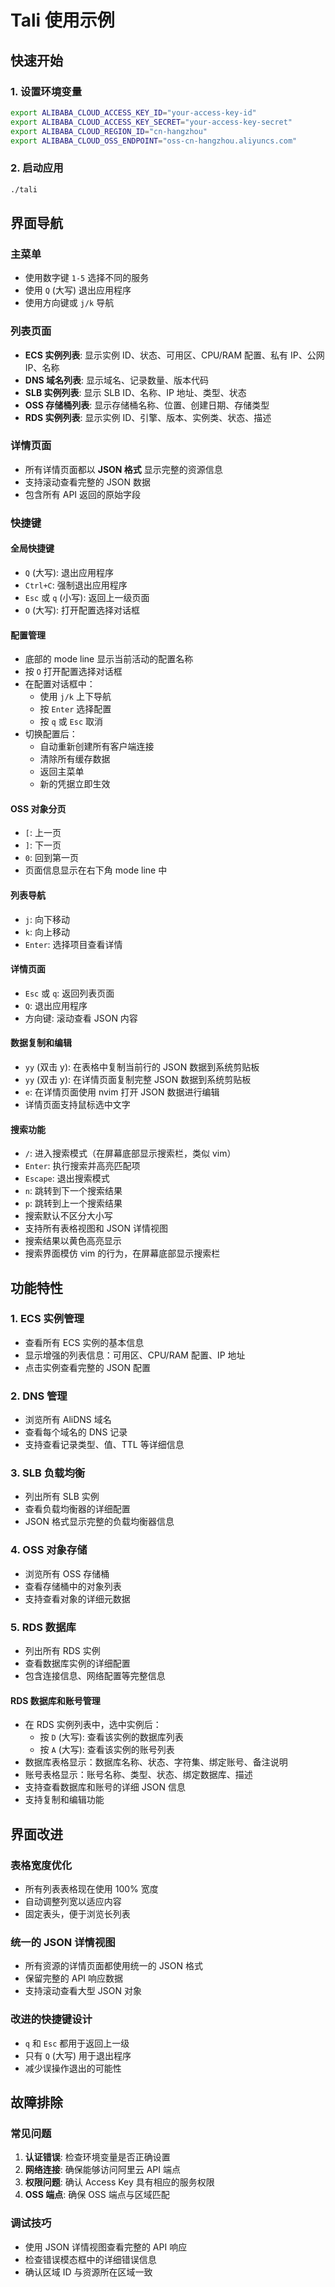 # Tali 使用示例

## 快速开始

### 1. 设置环境变量

```bash
export ALIBABA_CLOUD_ACCESS_KEY_ID="your-access-key-id"
export ALIBABA_CLOUD_ACCESS_KEY_SECRET="your-access-key-secret"
export ALIBABA_CLOUD_REGION_ID="cn-hangzhou"
export ALIBABA_CLOUD_OSS_ENDPOINT="oss-cn-hangzhou.aliyuncs.com"
```

### 2. 启动应用

```bash
./tali
```

## 界面导航

### 主菜单
- 使用数字键 `1-5` 选择不同的服务
- 使用 `Q` (大写) 退出应用程序
- 使用方向键或 `j/k` 导航

### 列表页面
- **ECS 实例列表**: 显示实例 ID、状态、可用区、CPU/RAM 配置、私有 IP、公网 IP、名称
- **DNS 域名列表**: 显示域名、记录数量、版本代码
- **SLB 实例列表**: 显示 SLB ID、名称、IP 地址、类型、状态
- **OSS 存储桶列表**: 显示存储桶名称、位置、创建日期、存储类型
- **RDS 实例列表**: 显示实例 ID、引擎、版本、实例类、状态、描述

### 详情页面
- 所有详情页面都以 **JSON 格式** 显示完整的资源信息
- 支持滚动查看完整的 JSON 数据
- 包含所有 API 返回的原始字段

### 快捷键

#### 全局快捷键
- `Q` (大写): 退出应用程序
- `Ctrl+C`: 强制退出应用程序
- `Esc` 或 `q` (小写): 返回上一级页面
- `O` (大写): 打开配置选择对话框

#### 配置管理
- 底部的 mode line 显示当前活动的配置名称
- 按 `O` 打开配置选择对话框
- 在配置对话框中：
  - 使用 `j/k` 上下导航
  - 按 `Enter` 选择配置
  - 按 `q` 或 `Esc` 取消
- 切换配置后：
  - 自动重新创建所有客户端连接
  - 清除所有缓存数据
  - 返回主菜单
  - 新的凭据立即生效

#### OSS 对象分页
- `[`: 上一页
- `]`: 下一页
- `0`: 回到第一页
- 页面信息显示在右下角 mode line 中

#### 列表导航
- `j`: 向下移动
- `k`: 向上移动
- `Enter`: 选择项目查看详情

#### 详情页面
- `Esc` 或 `q`: 返回列表页面
- `Q`: 退出应用程序
- 方向键: 滚动查看 JSON 内容

#### 数据复制和编辑
- `yy` (双击 y): 在表格中复制当前行的 JSON 数据到系统剪贴板
- `yy` (双击 y): 在详情页面复制完整 JSON 数据到系统剪贴板
- `e`: 在详情页面使用 nvim 打开 JSON 数据进行编辑
- 详情页面支持鼠标选中文字

#### 搜索功能
- `/`: 进入搜索模式（在屏幕底部显示搜索栏，类似 vim）
- `Enter`: 执行搜索并高亮匹配项
- `Escape`: 退出搜索模式
- `n`: 跳转到下一个搜索结果
- `p`: 跳转到上一个搜索结果
- 搜索默认不区分大小写
- 支持所有表格视图和 JSON 详情视图
- 搜索结果以黄色高亮显示
- 搜索界面模仿 vim 的行为，在屏幕底部显示搜索栏

## 功能特性

### 1. ECS 实例管理
- 查看所有 ECS 实例的基本信息
- 显示增强的列表信息：可用区、CPU/RAM 配置、IP 地址
- 点击实例查看完整的 JSON 配置

### 2. DNS 管理
- 浏览所有 AliDNS 域名
- 查看每个域名的 DNS 记录
- 支持查看记录类型、值、TTL 等详细信息

### 3. SLB 负载均衡
- 列出所有 SLB 实例
- 查看负载均衡器的详细配置
- JSON 格式显示完整的负载均衡器信息

### 4. OSS 对象存储
- 浏览所有 OSS 存储桶
- 查看存储桶中的对象列表
- 支持查看对象的详细元数据

### 5. RDS 数据库
- 列出所有 RDS 实例
- 查看数据库实例的详细配置
- 包含连接信息、网络配置等完整信息

#### RDS 数据库和账号管理
- 在 RDS 实例列表中，选中实例后：
  - 按 `D` (大写): 查看该实例的数据库列表
  - 按 `A` (大写): 查看该实例的账号列表
- 数据库表格显示：数据库名称、状态、字符集、绑定账号、备注说明
- 账号表格显示：账号名称、类型、状态、绑定数据库、描述
- 支持查看数据库和账号的详细 JSON 信息
- 支持复制和编辑功能

## 界面改进

### 表格宽度优化
- 所有列表表格现在使用 100% 宽度
- 自动调整列宽以适应内容
- 固定表头，便于浏览长列表

### 统一的 JSON 详情视图
- 所有资源的详情页面都使用统一的 JSON 格式
- 保留完整的 API 响应数据
- 支持滚动查看大型 JSON 对象

### 改进的快捷键设计
- `q` 和 `Esc` 都用于返回上一级
- 只有 `Q` (大写) 用于退出程序
- 减少误操作退出的可能性

## 故障排除

### 常见问题
1. **认证错误**: 检查环境变量是否正确设置
2. **网络连接**: 确保能够访问阿里云 API 端点
3. **权限问题**: 确认 Access Key 具有相应的服务权限
4. **OSS 端点**: 确保 OSS 端点与区域匹配

### 调试技巧
- 使用 JSON 详情视图查看完整的 API 响应
- 检查错误模态框中的详细错误信息
- 确认区域 ID 与资源所在区域一致 